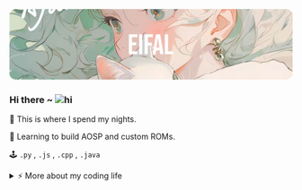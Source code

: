 ![](https://github.com/Eifal/Eifal/blob/master/bannerei.png?raw=true)

### Hi there ~ <img src="https://user-images.githubusercontent.com/1303154/88677602-1635ba80-d120-11ea-84d8-d263ba5fc3c0.gif" width="24px" alt="hi">

🦉 This is where I spend my nights.

📱 Learning to build AOSP and custom ROMs.


🕹️ `.py` , `.js` , `.cpp` , `.java`

<details>
<summary>⚡️ More about my coding life</summary>
<br />

![Eifal's github stats](https://github-readme-stats.vercel.app/api?username=Eifal&count_private=true&show_icons=true&theme=dracula&rank_icon=github&hide=prs,issues)

![Top Langs](https://github-readme-stats.vercel.app/api/top-langs/?username=Eifal&layout=compact&hide=css,html&theme=dracula)

</details>
